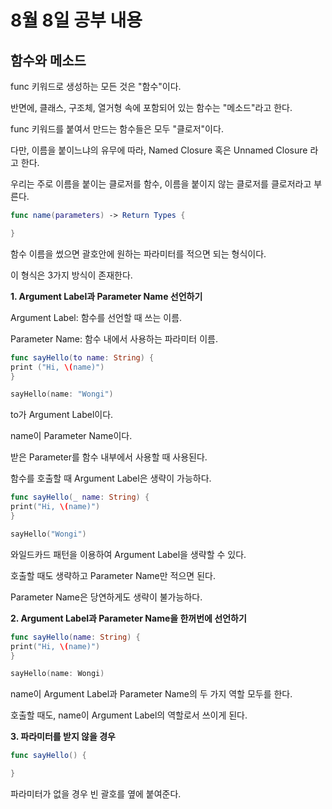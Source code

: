 8월 8일 공부 내용 
===

함수와 메소드
--- 

func 키워드로 생성하는 모든 것은 "함수"이다.   

반면에, 클래스, 구조체, 열거형 속에 포함되어 있는 함수는 "메소드"라고 한다.   

func 키워드를 붙여서 만드는 함수들은 모두 "클로저"이다.   

다만, 이름을 붙이느냐의 유무에 따라, Named Closure 혹은 Unnamed Closure 라고 한다.    

우리는 주로 이름을 붙이는 클로저를 함수, 이름을 붙이지 않는 클로저를 클로저라고 부른다.   


```swift 
func name(parameters) -> Return Types {   

}   
```

함수 이름을 썼으면 괄호안에 원하는 파라미터를 적으면 되는 형식이다.   

이 형식은 3가지 방식이 존재한다.   

**1. Argument Label과 Parameter Name 선언하기**  

Argument Label: 함수를 선언할 때 쓰는 이름.  

Parameter Name: 함수 내에서 사용하는 파라미터 이름.    

```swift
func sayHello(to name: String) {
print ("Hi, \(name)") 
}

sayHello(name: "Wongi")
```

to가 Argument Label이다.    

name이 Parameter Name이다.    

받은 Parameter를 함수 내부에서 사용할 때 사용된다.    

함수를 호출할 때 Argument Label은 생략이 가능하다.   

```swift
func sayHello(_ name: String) {
print("Hi, \(name)")
}

sayHello("Wongi")
```

와일드카드 패턴을 이용하여 Argument Label을 생략할 수 있다.    

호출할 때도 생략하고 Parameter Name만 적으면 된다.    

Parameter Name은 당연하게도 생략이 불가능하다.    

**2. Argument Label과 Parameter Name을 한꺼번에 선언하기**

```swift 
func sayHello(name: String) {
print("Hi, \(name)")
}

sayHello(name: Wongi)
```

name이 Argument Label과 Parameter Name의 두 가지 역할 모두를 한다.    

호출할 때도, name이 Argument Label의 역할로서 쓰이게 된다.    

**3. 파라미터를 받지 않을 경우**

```swift
func sayHello() {

}
```

파라미터가 없을 경우 빈 괄호를 옆에 붙여준다.   







